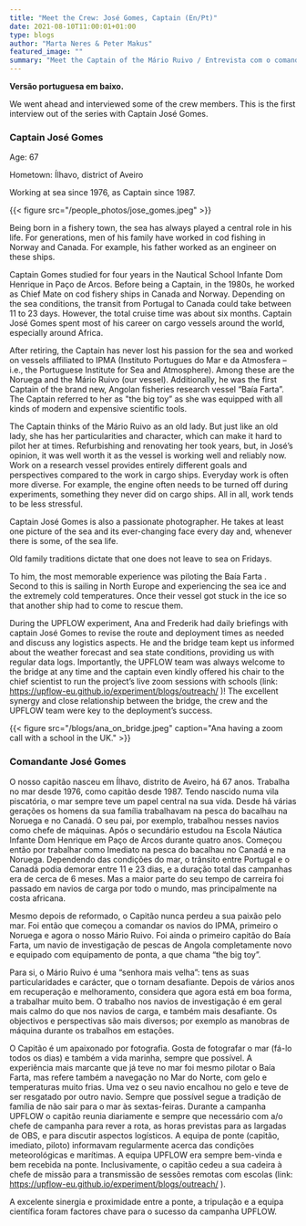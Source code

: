 ```yaml
---
title: "Meet the Crew: José Gomes, Captain (En/Pt)"
date: 2021-08-10T11:00:01+01:00
type: blogs
author: "Marta Neres & Peter Makus"
featured_image: ""
summary: "Meet the Captain of the Mário Ruivo / Entrevista com o comandante do Mário Ruivo"
---
```


**Versão portuguesa em baixo.**

We went ahead and interviewed some of the crew members. This is the first interview out of the series with Captain José Gomes.


### Captain José Gomes ###

Age: 67

Hometown: Ílhavo, district of Aveiro

Working at sea since 1976, as Captain since 1987.

{{< figure src="/people_photos/jose_gomes.jpeg" >}}

Being born in a fishery town, the sea has always played a central role in his life. For generations, men of his family have worked in cod fishing in Norway and Canada. For example, his father worked as an engineer on these ships.

Captain Gomes studied for four years in the Nautical School Infante Dom Henrique in Paço de Arcos. Before being a Captain, in the 1980s, he worked as Chief Mate on cod fishery ships in Canada and Norway. Depending on the sea conditions, the transit from Portugal to Canada could take between 11 to 23 days. However, the total cruise time was about six months. Captain José Gomes spent most of his career on cargo vessels around the world, especially around Africa.

After retiring, the Captain has never lost his passion for the sea and worked on vessels affiliated to IPMA (Instituto Portugues do Mar e da Atmosfera – i.e., the Portuguese Institute for Sea and Atmosphere). Among these are the Noruega and the Mário Ruivo (our vessel). Additionally, he was the first Captain of the brand new, Angolan fisheries research vessel “Baía Farta”. The Captain referred to her as "the big toy” as she was equipped with all kinds of modern and expensive scientific tools.

The Captain thinks of the Mário Ruivo as an old lady. But just like an old lady, she has her particularities and character, which can make it hard to pilot her at times. Refurbishing and renovating her took years, but, in José’s opinion, it was well worth it as the vessel is working well and reliably now.
Work on a research vessel provides entirely different goals and perspectives compared to the work in cargo ships. Everyday work is often more diverse. For example, the engine often needs to be turned off during experiments, something they never did on cargo ships. All in all, work tends to be less stressful. 

Captain José Gomes is also a passionate photographer. He takes at least one picture of the sea and its ever-changing face every day and, whenever there is some, of the sea life.

Old family traditions dictate that one does not leave to sea on Fridays.

To him, the most memorable experience was piloting the Baía Farta . Second to this is sailing in North Europe and experiencing the sea ice and the extremely cold temperatures. Once their vessel got stuck in the ice so that another ship had to come to rescue them.

During the UPFLOW experiment, Ana and Frederik had daily briefings with captain José Gomes to revise the route and deployment times as needed and discuss any logistics aspects. He and the bridge team kept us informed about the weather forecast and sea state conditions, providing us with regular data logs. Importantly, the UPFLOW team was always welcome to the bridge at any time and the captain even kindly offered his chair to the chief scientist to run the project’s live zoom sessions with schools (link: https://upflow-eu.github.io/experiment/blogs/outreach/ )! The excellent synergy and close relationship between the bridge, the crew and the UPFLOW team were key to the deployment’s success.

{{< figure src="/blogs/ana_on_bridge.jpeg" caption="Ana having a zoom call with a school in the UK." >}}



### Comandante José Gomes ###
O nosso capitão nasceu em Ílhavo, distrito de Aveiro, há 67 anos. Trabalha no mar desde 1976, como capitão desde 1987.
Tendo nascido numa vila piscatória, o mar sempre teve um papel central na sua vida. Desde há várias gerações os homens da sua família trabalhavam na pesca do bacalhau na Noruega e no Canadá. O seu pai, por exemplo, trabalhou nesses navios como chefe de máquinas.
Após o secundário estudou na Escola Náutica Infante Dom Henrique em Paço de Arcos durante quatro anos. Começou então por trabalhar como Imediato na pesca do bacalhau no Canadá e na Noruega. Dependendo das condições do mar, o trânsito entre Portugal e o Canadá podia demorar entre 11 e 23 dias, e a duração total das campanhas era de cerca de 6 meses. Mas a maior parte do seu tempo de carreira foi passado em navios de carga por todo o mundo, mas principalmente na costa africana. 

Mesmo depois de reformado, o Capitão nunca perdeu a sua paixão pelo mar. Foi então que começou a comandar os navios do IPMA, primeiro o Noruega e agora o nosso  Mário Ruivo. Foi ainda o primeiro capitão do Baía Farta, um navio de investigação de pescas de Angola completamente novo e equipado com equipamento de ponta, a que chama “the big toy”.

Para si, o Mário Ruivo é uma “senhora mais velha”: tens as suas particularidades e carácter, que o tornam desafiante. Depois de vários anos em recuperação e melhoramento, considera que agora está em boa forma, a trabalhar muito bem. 
O trabalho nos navios de investigação é em geral mais calmo do que nos navios de carga, e também mais desafiante. Os objectivos e perspectivas são mais diversos; por exemplo as manobras de máquina durante os trabalhos em estações. 

O Capitão é um apaixonado por fotografia. Gosta de fotografar o mar (fá-lo todos os dias) e também a vida marinha, sempre que possível. 
A experiência mais marcante que já teve no mar foi mesmo pilotar o Baía Farta, mas refere também a navegação no Mar do Norte, com gelo e temperaturas muito frias. Uma vez o seu navio encalhou no gelo e teve de ser resgatado por outro navio. Sempre que possível segue a tradição de família de não sair para o mar às sextas-feiras. 
Durante a campanha UPFLOW o capitão reunia diariamente e sempre que necessário com a/o chefe de campanha para rever a rota, as horas previstas para as largadas de OBS, e para discutir aspectos logísticos. A equipa de ponte (capitão, imediato, piloto)  informavam regularmente acerca das condições meteorológicas e marítimas. A equipa UPFLOW era sempre bem-vinda e bem recebida na ponte. Inclusivamente, o capitão cedeu a sua cadeira à chefe de missão para a transmissão de sessões remotas com escolas (link: https://upflow-eu.github.io/experiment/blogs/outreach/ ).

A excelente sinergia e proximidade entre a ponte, a tripulação e a equipa científica foram factores chave para o sucesso da campanha UPFLOW.



